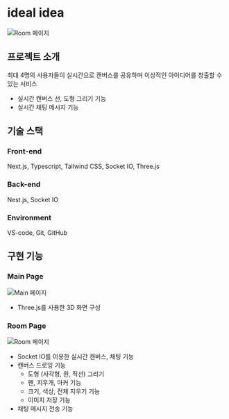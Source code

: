 # ideal idea

![Room 페이지](https://user-images.githubusercontent.com/74492479/229423909-d459c87b-ef04-4aa8-8d27-889ebe10be2e.png)

## 프로젝트 소개

최대 4명의 사용자들이 실시간으로 캔버스를 공유하며 이상적인 아이디어를 창출할 수 있는 서비스

- 실시간 캔버스 선, 도형 그리기 기능
- 실시간 채팅 메시지 기능

## 기술 스택

### Front-end

Next.js, Typescript, Tailwind CSS, Socket IO, Three.js

### Back-end

Nest.js, Socket IO

### Environment

VS-code, Git, GitHub

## 구현 기능

### Main Page

![Main 페이지](https://user-images.githubusercontent.com/74492479/229423798-23b776a5-a7d8-479a-bbb6-45d1ce7e42f8.png)

- Three.js를 사용한 3D 화면 구성

### Room Page

![Room 페이지](https://user-images.githubusercontent.com/74492479/229423909-d459c87b-ef04-4aa8-8d27-889ebe10be2e.png)

- Socket IO를 이용한 실시간 캔버스, 채팅 기능
- 캔버스 드로잉 기능
  - 도형 (사각형, 원, 직선) 그리기
  - 펜, 지우개, 마커 기능
  - 크기, 색상, 전체 지우기 기능
  - 이미지 저장 기능
- 채팅 메시지 전송 기능
